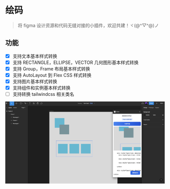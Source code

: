 # 绘码

> 将 figma 设计资源和代码无缝对接的小插件，欢迎共建！ヾ(@^▽^@)ノ

## 功能

-  [x] 支持文本基本样式转换
-  [x] 支持 RECTANGLE，ELLIPSE，VECTOR 几何图形基本样式转换
-  [x] 支持 Group，Frame 布局基本样式转换
-  [x] 支持 AutoLayout 到 Flex CSS 样式转换
-  [x] 支持图片基本样式转换
-  [x] 支持组件和实例基本样式转换
-  [ ] 支持转换 tailwindcss 相关类名

![](demo.png)
